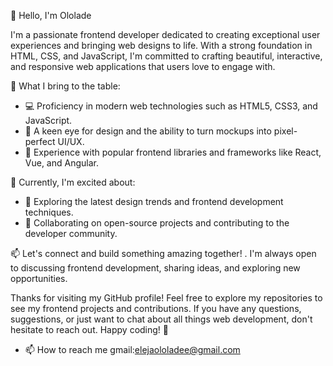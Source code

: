 👋 Hello, I'm Ololade

I'm a passionate frontend developer dedicated to creating exceptional user experiences and bringing web designs to life. With a strong foundation in HTML, CSS, and JavaScript, I'm committed to crafting beautiful, interactive, and responsive web applications that users love to engage with.

🌟 What I bring to the table:

- 💻 Proficiency in modern web technologies such as HTML5, CSS3, and JavaScript.
- 🎨 A keen eye for design and the ability to turn mockups into pixel-perfect UI/UX.
- 🧰 Experience with popular frontend libraries and frameworks like React, Vue, and Angular.


🚀 Currently, I'm excited about:

- 🎨 Exploring the latest design trends and frontend development techniques.
- 🚢 Collaborating on open-source projects and contributing to the developer community.

📫 Let's connect and build something amazing together! . I'm always open to discussing frontend development, sharing ideas, and exploring new opportunities.

Thanks for visiting my GitHub profile! Feel free to explore my repositories to see my frontend projects and contributions. If you have any questions, suggestions, or just want to chat about all things web development, don't hesitate to reach out. Happy coding! 🚀

- 📫 How to reach me gmail:elejaololadee@gmail.com


